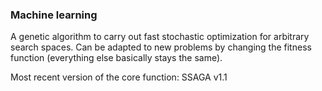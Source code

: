 ### Machine learning

A genetic algorithm to carry out fast stochastic optimization for arbitrary search spaces. Can be adapted to new problems by changing the fitness function (everything else basically stays the same).

Most recent version of the core function: SSAGA v1.1
